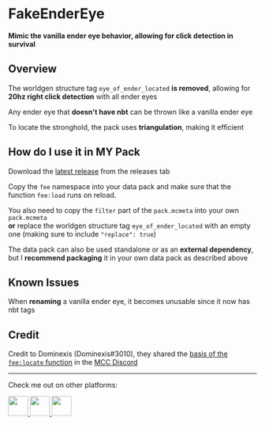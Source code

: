 # **FakeEnderEye**
**Mimic the vanilla ender eye behavior, allowing for click detection in survival**

## **Overview**
The worldgen structure tag `eye_of_ender_located` **is removed**, allowing for **20hz right click detection** with all ender eyes

Any ender eye that **doesn't have nbt** can be thrown like a vanilla ender eye

To locate the stronghold, the pack uses **triangulation**, making it efficient

## **How do I use it in MY Pack**
Download the [latest release](https://github.com/ps-dps/FakeEnderEye/releases/latest) from the releases tab

Copy the `fee` namespace into your data pack and make sure that the function `fee:load` runs on reload.

You also need to copy the `filter` part of the `pack.mcmeta` into your own `pack.mcmeta`<br>**or** replace the worldgen structure tag `eye_of_ender_located` with an empty one (making sure to include `"replace": true`)

The data pack can also be used standalone or as an **external dependency**, but I **recommend packaging** it in your own data pack as described above

## **Known Issues**
When **renaming** a vanilla ender eye, it becomes unusable since it now has nbt tags

## **Credit**
Credit to Dominexis (Dominexis#3010), they shared the [basis of the `fee:locate` function](https://discord.com/channels/154777837382008833/157097006500806656/846088771493036072) in the [MCC Discord](https://discord.gg/QAFXFtZ)

---
Check me out on other platforms:

<a href="https://github.com/PuckiSilver" target="_blank">
  <img src="https://github.githubassets.com/favicons/favicon-dark.svg" height="40" width="40"/>
</a>
<a href="https://modrinth.com/user/PuckiSilver" target="_blank">
  <img src="https://docs.modrinth.com/img/logo.svg" height="40" width="40"/>
</a>
<a href="https://www.planetminecraft.com/member/puckisilver" target="_blank">
  <img src="https://www.planetminecraft.com/images/layout/favicon-64.png" height="40" width="40"/>
</a>
